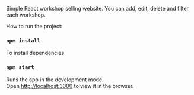 Simple React workshop selling website. 
You can add, edit, delete and filter each workshop.

How to run the project:

### `npm install`
To install dependencies.

### `npm start`
Runs the app in the development mode.<br />
Open [http://localhost:3000](http://localhost:3000) to view it in the browser.
